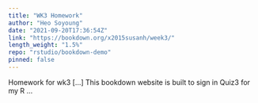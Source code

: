 ```yaml
---
title: "WK3 Homework"
author: "Heo Soyoung"
date: "2021-09-20T17:36:54Z"
link: "https://bookdown.org/x2015susanh/week3/"
length_weight: "1.5%"
repo: "rstudio/bookdown-demo"
pinned: false
---
```


Homework for wk3 [...] This bookdown website is built to sign in Quiz3 for my R ...

